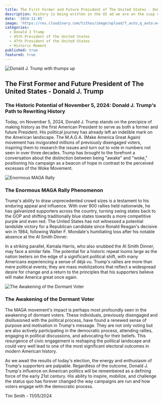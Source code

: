```yaml
---
title: The First Former and Future President of The United States - Donald J. Trump
description: History is being written in the US ad we are on the cusp of re-electing Donald J. Trump the first former and future President of The United States.
date: '2024-11-05'
image: 'https://res.cloudinary.com/tithos/image/upload/f_auto,q_auto:eco/v1730790237/Donald_Trump_July_2016_Getty_Images_ecwnh8.avif'
categories:
  - Donald J Trump
  - 45th President of the United States
  - 47th President of the United States
  - Historic Moment
published: true
featured: true
---
```


<script>
  import { ExternalLink, Image } from '../lib';
</script>

<Image
  src="https://res.cloudinary.com/tithos/image/upload/c_scale,f_auto,q_auto:good,w_1200/v1730792976/The_Awakening_1915_Restoration_iaxoze.jpg"
  alt="Donald J. Trump with thumps up"
/>

## The First Former and Future President of The United States - Donald J. Trump

### The Historic Potential of November 5, 2024: Donald J. Trump's Path to Rewriting History

Today, on November 5, 2024, Donald J. Trump stands on the precipice of making history as the first American President to serve as both a former and future President. His political journey has already left an indelible mark on the American landscape. The M.A.G.A. (Make America Great Again) movement has invigorated millions of previously disengaged voters, inspiring them to research the issues and turn out to vote in numbers not seen in over three decades. Trump has brought to the forefront a conversation about the distinction between being "awake" and "woke," positioning his campaign as a beacon of hope in contrast to the perceived excesses of the Woke Movement.

<Image
  src="https://res.cloudinary.com/tithos/image/upload/c_scale,f_auto,q_auto:good,w_1200/v1730792976/The_Awakening_1915_Restoration_iaxoze.jpg"
  alt="Enormous MAGA Rally"
/>

### The Enormous MAGA Rally Phenomenon

Trump's ability to draw unprecedented crowd sizes is a testament to his enduring appeal and influence. With over 900 rallies held nationwide, he has galvanized supporters across the country, turning swing states back to the GOP and shifting traditionally blue states towards a more competitive purple and even red. The United States has not witnessed a potential landslide victory for a Republican candidate since Ronald Reagan's decisive win in 1984, following Walter F. Mondale's humiliating loss after his notable absence at the Al Smith Dinner.

In a striking parallel, Kamala Harris, who also snubbed the Al Smith Dinner, may face a similar fate. The potential for a historic repeat looms large as the nation teeters on the edge of a significant political shift, with many Americans experiencing a sense of déjà vu. Trump's rallies are more than mere political events; they are mass mobilizations that reflect a widespread desire for change and a return to the principles that his supporters believe will make America great once again.

<Image
  src="https://res.cloudinary.com/tithos/image/upload/f_auto,q_auto:good/v1730792976/The_Awakening_1915_Restoration_iaxoze.jpg"
  alt="The Awakening of the Dormant Voter"
/>

### The Awakening of the Dormant Voter

The MAGA movement's impact is perhaps most profoundly seen in the awakening of dormant voters. These individuals, previously disengaged and disillusioned with the political process, have found a renewed sense of purpose and motivation in Trump's message. They are not only voting but are also actively participating in the democratic process, attending rallies, engaging in political discussions, and advocating for their beliefs. This resurgence of civic engagement is reshaping the political landscape and could very well lead to one of the most significant electoral outcomes in modern American history.

As we await the results of today's election, the energy and enthusiasm of Trump's supporters are palpable. Regardless of the outcome, Donald J. Trump's influence on American politics will be remembered as a defining force of the early 21st century. His ability to inspire, mobilize, and challenge the status quo has forever changed the way campaigns are run and how voters engage with the democratic process.

Tim Smith - 11/05/2024